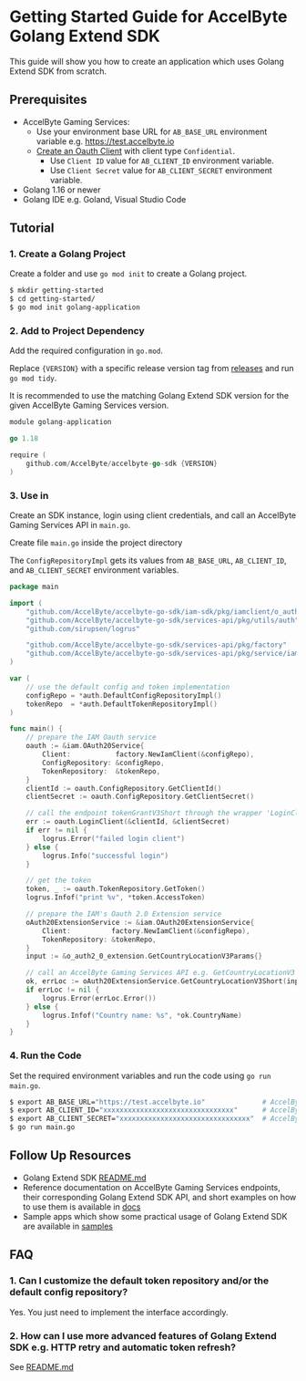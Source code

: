 # Getting Started Guide for AccelByte Golang Extend SDK

This guide will show you how to create an application which uses Golang Extend SDK from scratch.

## Prerequisites

* AccelByte Gaming Services:
    * Use your environment base URL for `AB_BASE_URL` environment variable e.g. https://test.accelbyte.io
    * [Create an Oauth Client](https://docs.accelbyte.io/gaming-services/services/access/authorization/manage-access-control-for-applications/#manage-iam-clients) with client type `Confidential`.
        * Use `Client ID` value for `AB_CLIENT_ID` environment variable.
        * Use `Client Secret` value for `AB_CLIENT_SECRET` environment variable.
* Golang 1.16 or newer
* Golang IDE e.g. Goland, Visual Studio Code

## Tutorial

### 1. Create a Golang Project

Create a folder and use `go mod init` to create a Golang project.

```bash
$ mkdir getting-started
$ cd getting-started/
$ go mod init golang-application
```

### 2. Add to Project Dependency

Add the required configuration in `go.mod`. 

Replace `{VERSION}` with a specific release version tag from [releases](https://github.com/AccelByte/accelbyte-go-sdk/releases) and run `go mod tidy`.

It is recommended to use the matching Golang Extend SDK version for the given AccelByte Gaming Services version.

```go
module golang-application

go 1.18

require (
    github.com/AccelByte/accelbyte-go-sdk {VERSION}
)
```

### 3. Use in 

Create an SDK instance, login using client credentials, and call an AccelByte Gaming Services API in `main.go`.

Create file `main.go` inside the project directory

The `ConfigRepositoryImpl` gets its values from `AB_BASE_URL`, `AB_CLIENT_ID`, and `AB_CLIENT_SECRET` environment variables.

```go
package main

import (
	"github.com/AccelByte/accelbyte-go-sdk/iam-sdk/pkg/iamclient/o_auth2_0_extension"
	"github.com/AccelByte/accelbyte-go-sdk/services-api/pkg/utils/auth"
	"github.com/sirupsen/logrus"

	"github.com/AccelByte/accelbyte-go-sdk/services-api/pkg/factory"
	"github.com/AccelByte/accelbyte-go-sdk/services-api/pkg/service/iam"
)

var (
	// use the default config and token implementation
	configRepo = *auth.DefaultConfigRepositoryImpl()
	tokenRepo  = *auth.DefaultTokenRepositoryImpl()
)

func main() {
	// prepare the IAM Oauth service
	oauth := &iam.OAuth20Service{
		Client:           factory.NewIamClient(&configRepo),
		ConfigRepository: &configRepo,
		TokenRepository:  &tokenRepo,
	}
	clientId := oauth.ConfigRepository.GetClientId()
	clientSecret := oauth.ConfigRepository.GetClientSecret()

	// call the endpoint tokenGrantV3Short through the wrapper 'LoginClient'
	err := oauth.LoginClient(&clientId, &clientSecret)
	if err != nil {
		logrus.Error("failed login client")
	} else {
		logrus.Info("successful login")
	}

	// get the token
	token, _ := oauth.TokenRepository.GetToken()
	logrus.Infof("print %v", *token.AccessToken)

	// prepare the IAM's Oauth 2.0 Extension service
	oAuth20ExtensionService := &iam.OAuth20ExtensionService{
		Client:          factory.NewIamClient(&configRepo),
		TokenRepository: &tokenRepo,
	}
	input := &o_auth2_0_extension.GetCountryLocationV3Params{}

	// call an AccelByte Gaming Services API e.g. GetCountryLocationV3
	ok, errLoc := oAuth20ExtensionService.GetCountryLocationV3Short(input)
	if errLoc != nil {
		logrus.Error(errLoc.Error())
	} else {
		logrus.Infof("Country name: %s", *ok.CountryName)
	}
}
```

### 4. Run the Code

Set the required environment variables and run the code using `go run main.go`.

```bash
$ export AB_BASE_URL="https://test.accelbyte.io"              # AccelByte Gaming Services Base URL
$ export AB_CLIENT_ID="xxxxxxxxxxxxxxxxxxxxxxxxxxxxxxxx"      # AccelByte Gaming Services OAuth Client ID
$ export AB_CLIENT_SECRET="xxxxxxxxxxxxxxxxxxxxxxxxxxxxxxxx"  # AccelByte Gaming Services OAuth Client Secret
$ go run main.go
```

## Follow Up Resources

* Golang Extend SDK [README.md](https://github.com/AccelByte/accelbyte-go-sdk/blob/main/README.md)
* Reference documentation on AccelByte Gaming Services endpoints, their corresponding Golang Extend SDK API, and short examples on how to use them is available in [docs](https://github.com/AccelByte/accelbyte-go-sdk/blob/main/docs)
* Sample apps which show some practical usage of Golang Extend SDK are available in [samples](https://github.com/AccelByte/accelbyte-go-sdk/blob/main/samples)

## FAQ

### 1. Can I customize the default token repository and/or the default config repository?

Yes. You just need to implement the interface accordingly.

### 2. How can I use more advanced features of Golang Extend SDK e.g. HTTP retry and automatic token refresh? 

See [README.md](https://github.com/AccelByte/accelbyte-go-sdk/blob/main/README.md)
